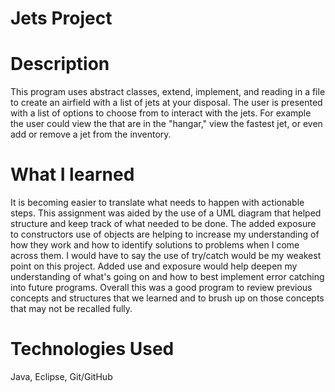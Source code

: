 # Jets Project

# Description

This program uses abstract classes, extend, implement, and reading in a file to create an airfield with a list of jets at your disposal. The user is presented with a list of options to choose from to interact with the jets. For example the user could view the that are in the "hangar," view the fastest jet, or even add or remove a jet from the inventory. 

# What I learned
It is becoming easier to translate what needs to happen with actionable steps. This assignment was aided by the use of a UML diagram that helped structure and keep track of what needed to be done. The added exposure to constructors use of objects are helping to increase my understanding of how they work and how to identify solutions to problems when I come across them. I would have to say the use of try/catch would be my weakest point on this project. Added use and exposure would help deepen my understanding of what's going on and how to best implement error catching into future programs. Overall this was a good program to review previous concepts and structures that we learned and to brush up on those concepts that may not be recalled fully. 

# Technologies Used
Java, Eclipse, Git/GitHub
